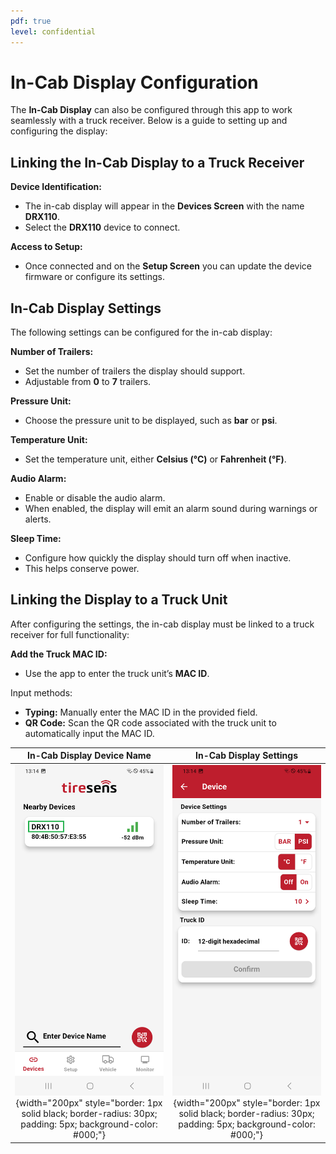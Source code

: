 ```yaml
---
pdf: true
level: confidential
---
```

# In-Cab Display Configuration

The **In-Cab Display** can also be configured through this app to work seamlessly with a truck receiver. Below is a guide to setting up and configuring the display:

## Linking the In-Cab Display to a Truck Receiver

**Device Identification:**

- The in-cab display will appear in the **Devices Screen** with the name **DRX110**.
- Select the **DRX110** device to connect.

**Access to Setup:**

- Once connected and on the **Setup Screen** you can update the device firmware or configure its settings.

## In-Cab Display Settings

The following settings can be configured for the in-cab display:

**Number of Trailers:**

- Set the number of trailers the display should support.
- Adjustable from **0** to **7** trailers.

**Pressure Unit:**

- Choose the pressure unit to be displayed, such as **bar** or **psi**.

**Temperature Unit:**

- Set the temperature unit, either **Celsius (°C)** or **Fahrenheit (°F)**.

**Audio Alarm:**

- Enable or disable the audio alarm.
- When enabled, the display will emit an alarm sound during warnings or alerts.

**Sleep Time:**

- Configure how quickly the display should turn off when inactive.
- This helps conserve power.

## Linking the Display to a Truck Unit

After configuring the settings, the in-cab display must be linked to a truck receiver for full functionality:

**Add the Truck MAC ID:**

- Use the app to enter the truck unit’s **MAC ID**.

Input methods:

- **Typing:** Manually enter the MAC ID in the provided field.
- **QR Code:** Scan the QR code associated with the truck unit to automatically input the MAC ID.

| **In-Cab Display Device Name**       |**In-Cab Display Settings**     |
|:----------------------:|:----------------------:|
| ![In-Cab Display Device Name](images/inCabName.PNG){width="200px" style="border: 1px solid black; border-radius: 30px; padding: 5px; background-color: #000;"} |![In-Cab Display Settings](images/inCabSettings.PNG){width="200px" style="border: 1px solid black; border-radius: 30px; padding: 5px; background-color: #000;"} |
